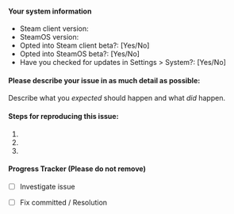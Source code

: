 #### Your system information

* Steam client version:
* SteamOS version: 
* Opted into Steam client beta?: [Yes/No] 
* Opted into SteamOS beta?: [Yes/No] 
* Have you checked for updates in Settings > System?: [Yes/No]

#### Please describe your issue in as much detail as possible:
Describe what you _expected_ should happen and what _did_ happen.

#### Steps for reproducing this issue:

1. 
2. 
3. 

#### Progress Tracker (Please do not remove)

- [ ] Investigate issue
- [ ] Fix committed / Resolution

